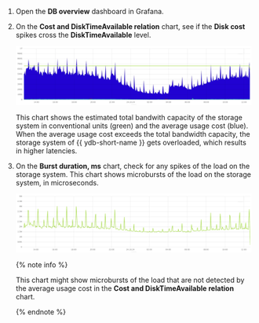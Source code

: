 1. Open the **DB overview** dashboard in Grafana.

1. On the **Cost and DiskTimeAvailable relation** chart, see if the **Disk cost** spikes cross the **DiskTimeAvailable** level.

    ![](../_assets/disk-time-available--disk-cost.png)

    This chart shows the estimated total bandwith capacity of the storage system in conventional units (green) and the average usage cost (blue). When the average usage cost exceeds the total bandwidth capacity, the storage system of {{ ydb-short-name }} gets overloaded, which results in higher latencies.

1. On the **Burst duration, ms** chart, check for any spikes of the load on the storage system. This chart shows microbursts of the load on the storage system, in microseconds.

    ![](../_assets/microbursts.png)

    {% note info %}

    This chart might show microbursts of the load that are not detected by the average usage cost in the **Cost and DiskTimeAvailable relation** chart.

    {% endnote %}

